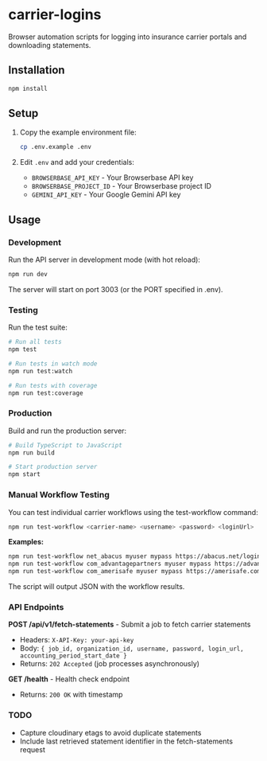 # carrier-logins

Browser automation scripts for logging into insurance carrier portals and downloading statements.

## Installation

```bash
npm install
```

## Setup

1. Copy the example environment file:
   ```bash
   cp .env.example .env
   ```

2. Edit `.env` and add your credentials:
   - `BROWSERBASE_API_KEY` - Your Browserbase API key
   - `BROWSERBASE_PROJECT_ID` - Your Browserbase project ID
   - `GEMINI_API_KEY` - Your Google Gemini API key

## Usage

### Development

Run the API server in development mode (with hot reload):

```bash
npm run dev
```

The server will start on port 3003 (or the PORT specified in .env).

### Testing

Run the test suite:

```bash
# Run all tests
npm test

# Run tests in watch mode
npm run test:watch

# Run tests with coverage
npm run test:coverage
```

### Production

Build and run the production server:

```bash
# Build TypeScript to JavaScript
npm run build

# Start production server
npm start
```

### Manual Workflow Testing

You can test individual carrier workflows using the test-workflow command:

```bash
npm run test-workflow <carrier-name> <username> <password> <loginUrl>
```

**Examples:**

```bash
npm run test-workflow net_abacus myuser mypass https://abacus.net/login
npm run test-workflow com_advantagepartners myuser mypass https://advantagepartners.com/login
npm run test-workflow com_amerisafe myuser mypass https://amerisafe.com/login
```

The script will output JSON with the workflow results.

### API Endpoints

**POST /api/v1/fetch-statements** - Submit a job to fetch carrier statements
- Headers: `X-API-Key: your-api-key`
- Body: `{ job_id, organization_id, username, password, login_url, accounting_period_start_date }`
- Returns: `202 Accepted` (job processes asynchronously)

**GET /health** - Health check endpoint
- Returns: `200 OK` with timestamp


### TODO
- Capture cloudinary etags to avoid duplicate statements
- Include last retrieved statement identifier in the fetch-statements request

